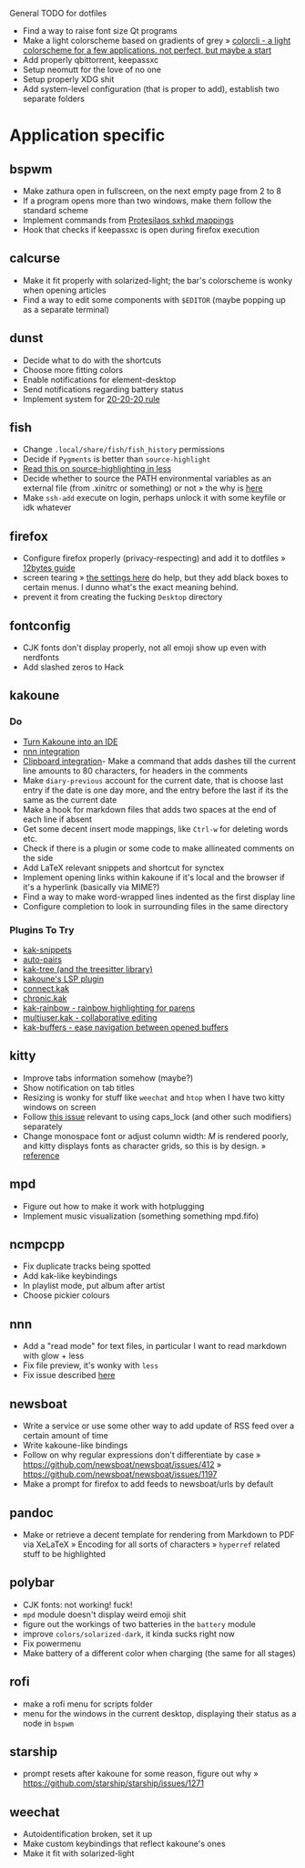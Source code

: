 General TODO for dotfiles
- Find a way to raise font size Qt programs
- Make a light colorscheme based on gradients of grey
	» [colorcli - a light colorscheme for a few applications. not perfect, but maybe a start](https://github.com/jonasjacek/colorcli)
- Add properly qbittorrent, keepassxc
- Setup neomutt for the love of no one
- Setup properly XDG shit
- Add system-level configuration (that is proper to add), establish two separate folders

# Application specific

## bspwm
- Make zathura open in fullscreen, on the next empty page from 2 to 8
- If a program opens more than two windows, make them follow the standard scheme
- Implement commands from [Protesilaos sxhkd mappings](https://gitlab.com/protesilaos/dotfiles/-/tree/v2.2.0/bspwm/.config/sxhkd)
- Hook that checks if keepassxc is open during firefox execution

## calcurse
- Make it fit properly with solarized-light; the bar's colorscheme is wonky when opening articles
- Find a way to edit some components with `$EDITOR` (maybe popping up as a separate terminal)

## dunst
- Decide what to do with the shortcuts
- Choose more fitting colors
- Enable notifications for element-desktop
- Send notifications regarding battery status
- Implement system for [20-20-20 rule](https://www.healthline.com/health/eye-health/20-20-20-rule)

## fish
- Change `.local/share/fish/fish_history` permissions
- Decide if `Pygments` is better than `source-highlight`
- [Read this on source-highlighting in less](https://boredzo.org/blog/archives/2016-08-15/colorized-man-pages-understood-and-customized)
- Decide whether to source the PATH environmental variables as an external file (from .xinitrc or something) or not
	» the why is [here](https://fishshell.com/docs/current/index.html?highlight=fish_variables)
- Make `ssh-add` execute on login, perhaps unlock it with some keyfile or idk whatever

## firefox
- Configure firefox properly (privacy-respecting) and add it to dotfiles
	» [12bytes guide](https://12bytes.org/articles/tech/firefox/firefoxgecko-configuration-guide-for-privacy-and-performance-buffs)
- screen tearing
	» [the settings here](https://www.reddit.com/r/firefox/comments/gmm6ms/playing_youtube_with_video_in_the_background/fr4sqw4/?utm_source=reddit&utm_medium=web2x&context=3http) do help, but they add black boxes to certain menus. I dunno what's the exact meaning behind.
- prevent it from creating the fucking `Desktop` directory

## fontconfig
- CJK fonts don't display properly, not all emoji show up even with nerdfonts
- Add slashed zeros to Hack
 
## kakoune
### Do
- [Turn Kakoune into an IDE](https://discuss.kakoune.com/t/turn-kakoune-into-an-ide/1236-)
- [nnn integration](https://discuss.kakoune.com/t/nnn-integration/1095)
- [Clipboard integration](https://discuss.kakoune.com/t/clipboard-integration-with-registermodified/1150/12)- Make a command that adds dashes till the current line amounts to 80 characters, for headers in the comments
- Make `diary-previous` account for the current date, that is choose last entry if the date is one day more, and the entry before the last if its the same as the current date
- Make a hook for markdown files that adds two spaces at the end of each line if absent
- Get some decent insert mode mappings, like `Ctrl-w` for deleting words etc.
- Check if there is a plugin or some code to make allineated comments on the side
- Add LaTeX relevant snippets and shortcut for synctex
- Implement opening links within kakoune if it's local and the browser if it's a hyperlink (basically via MIME?)
- Find a way to make word-wrapped lines indented as the first display line
- Configure completion to look in surrounding files in the same directory
### Plugins To Try
- [kak-snippets](https://github.com/alexherbo2/snippets.kak)
- [auto-pairs](https://github.com/alexherbo2/auto-pairs.kak)
- [kak-tree (and the treesitter library)](https://github.com/ul/kak-tree)
- [kakoune's LSP plugin](https://github.com/ul/kak-lsp)
- [connect.kak](https://github.com/alexherbo2/connect.kak)
- [chronic.kak](https://github.com/alexherbo2/chronic.kak)
- [kak-rainbow - rainbow highlighting for parens](https://github.com/bodhizafa/kak-rainbow)
- [multiuser.kak - collaborative editing](https://github.com/useredsa/multiuser.kak)
- [kak-buffers - ease navigation between opened buffers](https://github.com/Delapouite/kakoune-buffers)

## kitty
- Improve tabs information somehow (maybe?)
- Show notification on tab titles
- Resizing is wonky for stuff like `weechat` and `htop` when I have two kitty windows on screen
- Follow [this issue](https://github.com/kovidgoyal/kitty/issues/1990) relevant to using caps_lock (and other such modifiers) separately
- Change monospace font or adjust column width: *M* is rendered poorly, and kitty displays fonts as character grids, so this is by design.
	» [reference](https://github.com/kovidgoyal/kitty/issues/1960 )
	
## mpd
- Figure out how to make it work with hotplugging
- Implement music visualization (something something mpd.fifo)
 
## ncmpcpp
- Fix duplicate tracks being spotted
- Add kak-like keybindings
- In playlist mode, put album after artist
- Choose pickier colours

## nnn
- Add a "read mode" for text files, in particular I want to read markdown with glow + less
- Fix file preview, it's wonky with `less`
- Fix issue described [here](https://github.com/jarun/nnn/issues/759)

## newsboat
- Write a service or use some other way to add update of RSS feed over a certain amount of time
- Write kakoune-like bindings
- Follow on why regular expressions don't differentiate by case
	» https://github.com/newsboat/newsboat/issues/412
	» https://github.com/newsboat/newsboat/issues/1197
- Make a prompt for firefox to add feeds to newsboat/urls by default
 
## pandoc
- Make or retrieve a decent template for rendering from Markdown to PDF via XeLaTeX
	» Encoding for all sorts of characters 
	» `hyperref` related stuff to be highlighted
 
## polybar
- CJK fonts: not working! fuck!
- `mpd` module doesn't display weird emoji shit
- figure out the workings of two batteries in the `battery` module
- improve `colors/solarized-dark`, it kinda sucks right now
- Fix powermenu
- Make battery of a different color when charging (the same for all stages)

## rofi
- make a rofi menu for scripts folder
- menu for the windows in the current desktop, displaying their status as a node in `bspwm`

## starship
- prompt resets after kakoune for some reason, figure out why
	» https://github.com/starship/starship/issues/1271

<!-- ## sxhkd -->

## weechat
- Autoidentification broken, set it up
- Make custom keybindings that reflect kakoune's ones
- Make it fit with solarized-light
